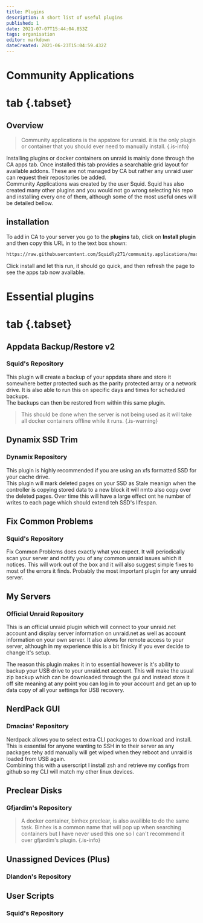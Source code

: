 ```yaml
---
title: Plugins
description: A short list of useful plugins
published: 1
date: 2021-07-07T15:44:04.853Z
tags: organisation
editor: markdown
dateCreated: 2021-06-23T15:04:59.432Z
---
```


# Community Applications

# tab {.tabset}

## Overview

> Community applications is the appstore for unraid. it is the only plugin or container that you should ever need to manually install.
{.is-info}

Installing plugins or docker containers on unraid is mainly done through the CA apps tab. Once installed this tab provides a searchable grid layout for available addons. These are not managed by CA but rather any unraid user can request their repositories be added.  
Community Applications was created by the user Squid. Squid has also created many other plugins and you would not go wrong selecting his repo and installing every one of them, although some of the most useful ones will be detailed bellow.

## installation

To add in CA to your server you go to the **plugins** tab, click on **Install plugin** and then copy this URL in to the text box shown:

```txt
https://raw.githubusercontent.com/Squidly271/community.applications/master/plugins/community.applications.plg
```

Click install and let this run, it should go quick, and then refresh the page to see the apps tab now available.

# Essential plugins

# tab {.tabset}

## Appdata Backup/Restore v2

### Squid's Repository

This plugin will create a backup of your appdata share and store it somewhere better protected such as the parity protected array or a network drive. It is also able to run this on specific days and times for scheduled backups.  
The backups can then be restored from within this same plugin.
>This should be done when the server is not being used as it will take all docker containers offline while it runs.
{.is-warning}

## Dynamix SSD Trim

### Dynamix Repository

This plugin is highly recommended if you are using an xfs formatted SSD for your cache drive.  
This plugin will mark deleted pages on your SSD as Stale meanign when the controller is copying stored data to a new block it will nmto also copy over the deleted pages. Over time this will have a large effect ont he number of writes to each page which should extend teh SSD's lifespan.

## Fix Common Problems

### Squid's Repository

Fix Common Problems does exactly what you expect. It will periodically scan your server and notify you of any common unraid issues which it notices. This will work out of the box and it will also suggest simple fixes to most of the errors it finds. Probably the most important plugin for any unraid server.

## My Servers

### Official Unraid Repository

This is an official unraid plugin which will connect to your unraid.net account and display server information on unraid.net as well as account information on your own server. It also alows for remote access to your server, although in my experience this is a bit finicky if you ever decide to change it's setup.

The reason this plugin makes it in to essential however is it's ability to backup your USB drive to your unraid.net account. This will make the usual zip backup which can be downloaded through the gui and instead store it off site meaning at any point you can log in to your account and get an up to data copy of all your settings for USB recovery.

## NerdPack GUI

### Dmacias' Repository

Nerdpack allows you to select extra CLI packages to download and install. This is essential for anyone wanting to SSH in to their server as any packages tehy add manually will get wiped when they reboot and unraid is loaded from USB again.  
Combining this with a userscript I install zsh and retrieve my configs from github so my CLI will match my other linux devices.

## Preclear Disks

### Gfjardim's Repository

> A docker container, binhex preclear, is also availible to do the same task. Binhex is a common name that will pop up when searching containers but I have never used this one so I can't recommend it over gfjardim's plugin.
{.is-info}

## Unassigned Devices (Plus)

### Dlandon's Repository

## User Scripts

### Squid's Repository
